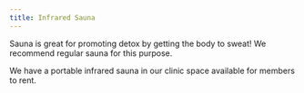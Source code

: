 ```yaml
---
title: Infrared Sauna
---
```

Sauna is great for promoting detox by getting the body to sweat! We recommend regular sauna for this purpose.

We have a portable infrared sauna in our clinic space available for members to rent.
